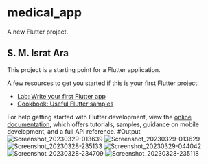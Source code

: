 # medical_app

A new Flutter project.

## S. M. Israt Ara 

This project is a starting point for a Flutter application.

A few resources to get you started if this is your first Flutter project:

- [Lab: Write your first Flutter app](https://docs.flutter.dev/get-started/codelab)
- [Cookbook: Useful Flutter samples](https://docs.flutter.dev/cookbook)

For help getting started with Flutter development, view the
[online documentation](https://docs.flutter.dev/), which offers tutorials,
samples, guidance on mobile development, and a full API reference.
#Output
![Screenshot_20230329-013639](https://user-images.githubusercontent.com/78090262/228383814-5adb1c79-2c9f-4e64-a25b-456dee2feb6c.jpg)
![Screenshot_20230329-013629](https://user-images.githubusercontent.com/78090262/228383885-16297d11-5b45-4180-826b-82f97c8042aa.jpg)
![Screenshot_20230328-235133](https://user-images.githubusercontent.com/78090262/228383925-afa18e25-5925-4114-a3ca-18d62ef034de.jpg)
![Screenshot_20230329-044042](https://user-images.githubusercontent.com/78090262/228383510-6a324445-f215-432c-a55e-44d6a80d04d3.jpg)
![Screenshot_20230328-234709](https://user-images.githubusercontent.com/78090262/228383648-2eaf2454-388c-442a-aeb0-fed7e74b2770.jpg)
![Screenshot_20230328-235118](https://user-images.githubusercontent.com/78090262/228383737-d52079df-0c64-4b26-a6d6-b4395e719120.jpg)
